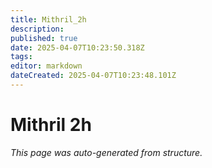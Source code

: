 ```yaml
---
title: Mithril_2h
description: 
published: true
date: 2025-04-07T10:23:50.318Z
tags: 
editor: markdown
dateCreated: 2025-04-07T10:23:48.101Z
---
```


# Mithril 2h

*This page was auto-generated from structure.*